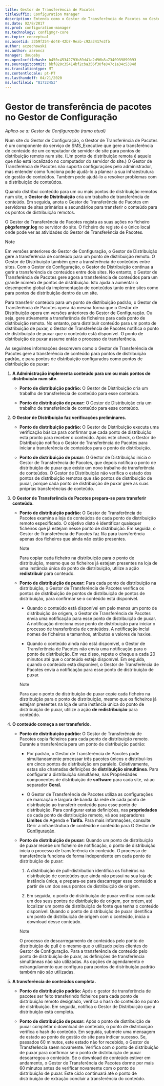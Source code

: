 ```yaml
---
title: Gestor de Transferência de Pacotes
titleSuffix: Configuration Manager
description: Entenda como o Gestor de Transferência de Pacotes no Gestor de Configuração transfere conteúdo de um servidor de site para pontos de distribuição remotos.
ms.date: 02/8/2017
ms.prod: configuration-manager
ms.technology: configmgr-core
ms.topic: conceptual
ms.assetid: 3359f254-dd48-42b7-9eab-c92a3417e3fb
author: aczechowski
ms.author: aaroncz
manager: dougeby
ms.openlocfilehash: b450c45342793b89d41a2d96b8a7340939899093
ms.sourcegitcommit: bbf820c35414bf2cba356f30fe047c1a34c5384d
ms.translationtype: MT
ms.contentlocale: pt-PT
ms.lasthandoff: 04/21/2020
ms.locfileid: "81722453"
---
```

# <a name="package-transfer-manager-in-configuration-manager"></a>Gestor de transferência de pacotes no Gestor de Configuração

*Aplica-se a: Gestor de Configuração (ramo atual)*

Num site do Gestor de Configuração, o Gestor de Transferência de Pacotes é um componente do serviço de SMS_Executive que gere a transferência de conteúdo de um computador de servidor de site para pontos de distribuição remoto num site. (Um ponto de distribuição remota é aquele que não está localizado no computador do servidor do site.) O Gestor de Transferência de Pacotes não suporta configurações pelo administrador, mas entender como funciona pode ajudá-lo a planear a sua infraestrutura de gestão de conteúdos. Também pode ajudá-lo a resolver problemas com a distribuição de conteúdos.


Quando distribui conteúdo para um ou mais pontos de distribuição remotos num site, o **Gestor de Distribuição** cria um trabalho de transferência de conteúdo. Em seguida, anota o Gestor de Transferência de Pacotes em servidores de sites primários e secundários para transferir o conteúdo para os pontos de distribuição remotos.

 O Gestor de Transferência de Pacotes regista as suas ações no ficheiro **pkgxfermgr.log** no servidor do site. O ficheiro de registo é o único local onde pode ver as atividades do Gestor de Transferência de Pacotes.  

> [!NOTE]  
>  Em versões anteriores do Gestor de Configuração, o Gestor de Distribuição gere a transferência de conteúdo para um ponto de distribuição remoto. O Gestor de Distribuição também gere a transferência de conteúdos entre sites. Com o Gestor de Configuração, o Gestor de Distribuição continua a gerir a transferência de conteúdos entre dois sites. No entanto, o Gestor de Transferência de Pacotes gere agora a transferência de conteúdos para um grande número de pontos de distribuição. Isto ajuda a aumentar o desempenho global da implementação de conteúdos tanto entre sites como para pontos de distribuição dentro de um site.  

Para transferir conteúdo para um ponto de distribuição padrão, o Gestor de Transferência de Pacotes opera da mesma forma que o Gestor de Distribuição opera em versões anteriores do Gestor de Configuração. Ou seja, gere ativamente a transferência de ficheiros para cada ponto de distribuição remoto. No entanto, para distribuir conteúdo para um ponto de distribuição de puxar, o Gestor de Transferência de Pacotes notifica o ponto de distribuição de puxar que o conteúdo está disponível. O ponto de distribuição de puxar assume então o processo de transferência.  

As seguintes informações descrevem como o Gestor de Transferência de Pacotes gere a transferência de conteúdo para pontos de distribuição padrão, e para pontos de distribuição configurados como pontos de distribuição de puxar:
1.  **A Administração implementa conteúdo para um ou mais pontos de distribuição num site.**  

    -   **Ponto de distribuição padrão:** O Gestor de Distribuição cria um trabalho de transferência de conteúdo para esse conteúdo.  

    -   **Ponto de distribuição de puxar:** O Gestor de Distribuição cria um trabalho de transferência de conteúdo para esse conteúdo.  

2.  **O Gestor de Distribuição faz verificações preliminares.**  

    -   **Ponto de distribuição padrão:** O Gestor de Distribuição executa uma verificação básica para confirmar que cada ponto de distribuição está pronto para receber o conteúdo. Após este check, o Gestor de Distribuição notifica o Gestor de Transferência de Pacotes para iniciar a transferência de conteúdos para o ponto de distribuição.  

    -   **Ponto de distribuição de puxar:** O Gestor de Distribuição inicia o Gestor de Transferência de Pacotes, que depois notifica o ponto de distribuição de puxar que existe um novo trabalho de transferência de conteúdos. O Gestor de Distribuição não verifica o estado dos pontos de distribuição remotos que são pontos de distribuição de puxar, porque cada ponto de distribuição de puxar gere as suas próprias transferências de conteúdo.  

3.  **O Gestor de Transferência de Pacotes prepara-se para transferir conteúdo.**  

    -   **Ponto de distribuição padrão:** O Gestor de Transferência de Pacotes examina a loja de conteúdos de cada ponto de distribuição remoto especificado. O objetivo disto é identificar quaisquer ficheiros que já estejam nesse ponto de distribuição. Em seguida, o Gestor de Transferência de Pacotes faz fila para transferência apenas dos ficheiros que ainda não estão presentes.  

        > [!NOTE]  
        >  Para copiar cada ficheiro na distribuição para o ponto de distribuição, mesmo que os ficheiros já estejam presentes na loja de uma instância única do ponto de distribuição, utilize a ação **redistribuir** para conteúdo.  

    -   **Ponto de distribuição de puxar:** Para cada ponto de distribuição na distribuição, o Gestor de Transferência de Pacotes verifica os pontos de distribuição de pontos de distribuição de pontos de distribuição, para confirmar se o conteúdo está disponível.  

        -   Quando o conteúdo está disponível em pelo menos um ponto de distribuição de origem, o Gestor de Transferência de Pacotes envia uma notificação para esse ponto de distribuição de puxar. A notificação direciona esse ponto de distribuição para iniciar o processo de transferência de conteúdos. A notificação inclui nomes de ficheiros e tamanhos, atributos e valores de haxixe.  

        -   Quando o conteúdo ainda não está disponível, o Gestor de Transferência de Pacotes não envia uma notificação para o ponto de distribuição. Em vez disso, repete o cheque a cada 20 minutos até que o conteúdo esteja disponível. Em seguida, quando o conteúdo está disponível, o Gestor de Transferência de Pacotes envia a notificação para esse ponto de distribuição de puxar.  

        > [!NOTE]  
        >  Para que o ponto de distribuição de puxar copie cada ficheiro na distribuição para o ponto de distribuição, mesmo que os ficheiros já estejam presentes na loja de uma instância única do ponto de distribuição de puxar, utilize a ação **de redistribuição** para conteúdo.  

4.  **O conteúdo começa a ser transferido.**  

    -   **Ponto de distribuição padrão:** O Gestor de Transferência de Pacotes copia ficheiros para cada ponto de distribuição remoto. Durante a transferência para um ponto de distribuição padrão:  

        -   Por padrão, o Gestor de Transferência de Pacotes pode simultaneamente processar três pacotes únicos e distribuí-los em cinco pontos de distribuição em paralelo. Coletivamente, estas são chamadas definições de **distribuição simultânea**. Para configurar a distribuição simultânea, nas Propriedades componentes de distribuição de **software** para cada site, vá ao separador **Geral.**  

        -   O Gestor de Transferência de Pacotes utiliza as configurações de marcação e largura de banda da rede de cada ponto de distribuição ao transferir conteúdo para esse ponto de distribuição. Para configurar estas definições, nas **propriedades** de cada ponto de distribuição remoto, vá aos separadores **Limites** de Agenda e **Tarifa.** Para mais informações, consulte Gerir a infraestrutura de conteúdo e conteúdo para O Gestor de [Configuração](../../../core/servers/deploy/configure/manage-content-and-content-infrastructure.md).  

    -   **Ponto de distribuição de puxar:** Quando um ponto de distribuição de puxar recebe um ficheiro de notificação, o ponto de distribuição inicia o processo de transferência do conteúdo. O processo de transferência funciona de forma independente em cada ponto de distribuição de puxar:  

        1.   A distribuição de pull-distribution identifica os ficheiros na distribuição de conteúdos que ainda não possui na sua loja de instância única, e prepara-se para descarregar esse conteúdo a partir de um dos seus pontos de distribuição de origem.  

        2.   Em seguida, o ponto de distribuição de puxar verifica com cada um dos seus pontos de distribuição de origem, por ordem, até localizar um ponto de distribuição de fonte que tenha o conteúdo disponível. Quando o ponto de distribuição de puxar identifica um ponto de distribuição de origem com o conteúdo, inicia o download desse conteúdo.  

        > [!NOTE]  
        >  O processo de descarregamento de conteúdos pelo ponto de distribuição de pull é o mesmo que o utilizado pelos clientes do Gestor de Configuração. Para a transferência de conteúdo pelo ponto de distribuição de puxar, as definições de transferência simultâneas não são utilizadas. As opções de agendamento e estrangulamento que configura para pontos de distribuição padrão também não são utilizadas.  

5.  **A transferência de conteúdos completa.**  

    -   **Ponto de distribuição padrão:** Após o gestor de transferência de pacotes ser feito transferindo ficheiros para cada ponto de distribuição remoto designado, verifica o hash do conteúdo no ponto de distribuição. Em seguida, notifica o Gestor de Distribuição que a distribuição está completa.  

    -   **Ponto de distribuição de puxar:** Após o ponto de distribuição de puxar completar o download de conteúdo, o ponto de distribuição verifica o hash do conteúdo. Em seguida, submete uma mensagem de estado ao ponto de gestão do site para indicar sucesso. Se, passados 60 minutos, este estado não for recebido, o Gestor de Transferência saem novamente. Verifica com o ponto de distribuição de puxar para confirmar se o ponto de distribuição de puxar descarregou o conteúdo. Se o download de conteúdo estiver em andamento, o Gestor de Transferência de Pacotes dorme por mais 60 minutos antes de verificar novamente com o ponto de distribuição de puxar. Este ciclo continuará até o ponto de distribuição de extração concluir a transferência do conteúdo.  
